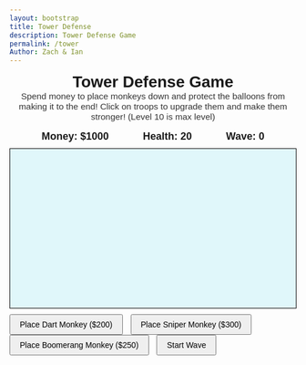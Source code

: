 ```yaml
---
layout: bootstrap
title: Tower Defense
description: Tower Defense Game
permalink: /tower
Author: Zach & Ian
---
```



<meta charset="UTF-8" />
<title>BTD6-Inspired Tower Defense</title>
<style>
    body {
    font-family: Arial, sans-serif;
    user-select: none;
    margin: 10px;
    }
    #gameContainer {
    position: relative;
    }
    #gameCanvas {
    border: 1px solid black;
    background: #e0f7fa;
    display: block;
    }
    #controls {
    margin-top: 10px;
    }
    button {
    margin-right: 10px;
    padding: 8px 16px;
    font-size: 14px;
    cursor: pointer;
    }
    #upgradePanel {
    position: absolute;
    background: #fff;
    border: 1px solid #333;
    padding: 10px;
    display: none;
    z-index: 10;
    box-shadow: 2px 2px 5px rgba(0,0,0,0.3);
    }
    #statusBar {
    display: flex;
    justify-content: center;
    align-items: center;
    gap: 40px;
    font-weight: bold;
    font-size: 18px;
    margin-bottom: 10px;
    }
    #moneyDisplay, #healthDisplay, #waveDisplay {
    margin: 0 10px;
    }
    #towerTitle {
    text-align: center;
    font-size: 2em;
    font-weight: bold;
    margin-bottom: 0px;
    }
    #towerDesc {
    text-align: center;
    font-size: 1.1em;
    margin-bottom: 15px;
    color: #333;
    }
</style>

<div id="towerTitle">Tower Defense Game</div>
<div id="towerDesc">Spend money to place monkeys down and protect the balloons from making it to the end! Click on troops to upgrade them and make them stronger! (Level 10 is max level)</div>
<div id="statusBar">
  <span id="moneyDisplay">Money: $1000</span>
  <span id="healthDisplay">Health: 20</span>
  <span id="waveDisplay">Wave: 0</span>
</div>

<div id="gameContainer">
  <canvas id="gameCanvas" width="900" height="500"></canvas>

  <div id="upgradePanel">
    <div><button id="upgradeRange">Upgrade Range (-$100)</button></div>
    <div><button id="upgradeDamage">Upgrade Damage (-$100)</button></div>
    <div><button id="upgradeFireRate">Upgrade Fire Rate (-$100)</button></div>
    <div><button id="sellMonkey">Sell Monkey</button></div>
  </div>
</div>

<div id="controls">
  <button id="placeDart">Place Dart Monkey ($200)</button>
  <button id="placeSniper">Place Sniper Monkey ($300)</button>
  <button id="placeBoomerang">Place Boomerang Monkey ($250)</button>
  <button id="startWaveBtn">Start Wave</button>
</div>

<script>
(() => {
  const canvas = document.getElementById("gameCanvas");
  const ctx = canvas.getContext("2d");
  const moneyDisplay = document.getElementById("moneyDisplay");
  const healthDisplay = document.getElementById("healthDisplay");
  const waveDisplay = document.getElementById("waveDisplay");
  const upgradePanel = document.getElementById("upgradePanel");
  const upgradeRangeBtn = document.getElementById("upgradeRange");
  const upgradeDamageBtn = document.getElementById("upgradeDamage");
  const upgradeFireRateBtn = document.getElementById("upgradeFireRate");
  const sellMonkeyBtn = document.getElementById("sellMonkey");
  const startWaveBtn = document.getElementById("startWaveBtn");

  let money = 1000;
  let health = 20;
  let currentWave = 0;
  let waveInProgress = false;
  let balloonsToSpawn = 0;
  let balloonSpawnInterval = null;
  let gameOver = false;

  let placingType = null; // "dart", "sniper", "boomerang"
  let selectedMonkey = null;

  // Path points (longer and more detailed)
  const path = [
    {x: 0, y: 240},
    {x: 120, y: 240},
    {x: 120, y: 100},
    {x: 250, y: 100},
    {x: 250, y: 380},
    {x: 400, y: 380},
    {x: 400, y: 180},
    {x: 550, y: 180},
    {x: 550, y: 420},
    {x: 700, y: 420},
    {x: 700, y: 120},
    {x: 850, y: 120},
    {x: 900, y: 120}
  ];

  // Utility distance function
  function dist(x1, y1, x2, y2) {
    return Math.sqrt((x1 - x2)**2 + (y1 - y2)**2);
  }

  // Monkey Base Class
  class Monkey {
    constructor(x, y, price) {
      this.x = x;
      this.y = y;
      this.range = 100;
      this.damage = 1;
      this.fireRate = 60; // frames between shots
      this.fireCooldown = 0;
      this.price = price;
      this.selected = false;
      this.type = "base";
      this.levels = { range: 0, damage: 0, fireRate: 0 }; // Levels for upgrades
    }
    draw() {
      ctx.save();
      ctx.translate(this.x, this.y);
      ctx.fillStyle = this.selected ? "yellow" : "orange";
      ctx.beginPath();
      ctx.arc(0, 0, 15, 0, Math.PI * 2);
      ctx.fill();
      ctx.fillStyle = "black";
      ctx.font = "12px Arial";
      ctx.textAlign = "center";
      ctx.fillText(this.type.charAt(0).toUpperCase(), 0, 5);
      ctx.restore();

      // Draw range circle if selected
      if (this.selected) {
        ctx.beginPath();
        ctx.strokeStyle = "rgba(255, 255, 0, 0.5)";
        ctx.arc(this.x, this.y, this.range, 0, Math.PI * 2);
        ctx.stroke();
      }
    }
    update() {
      if (this.fireCooldown > 0) this.fireCooldown--;
      if (this.fireCooldown === 0) {
        const target = balloons.find(b => dist(this.x, this.y, b.x, b.y) <= this.range);
        if (target) {
          shootProjectile(this, target);
          this.fireCooldown = this.fireRate;
        }
      }
    }
  }

  class DartMonkey extends Monkey {
    constructor(x, y) {
      super(x, y, 200);
      this.type = "dart";
      this.damage = 1;
      this.range = 90;
      this.fireRate = 25; // fast fire
    }
  }

  class SniperMonkey extends Monkey {
    constructor(x, y) {
      super(x, y, 300);
      this.type = "sniper";
      this.damage = 6;
      this.range = 250;
      this.fireRate = 80; // slow fire
    }
    draw() {
      ctx.save();
      ctx.translate(this.x, this.y);
      ctx.fillStyle = this.selected ? "yellow" : "blue";
      ctx.beginPath();
      ctx.rect(-10, -15, 20, 30);
      ctx.fill();
      ctx.fillStyle = "white";
      ctx.font = "14px Arial";
      ctx.textAlign = "center";
      ctx.fillText("S", 0, 6);
      ctx.restore();

      // Draw range circle if selected
      if (this.selected) {
        ctx.beginPath();
        ctx.strokeStyle = "rgba(0, 0, 255, 0.4)";
        ctx.arc(this.x, this.y, this.range, 0, Math.PI * 2);
        ctx.stroke();
      }
    }
  }

  class BoomerangMonkey extends Monkey {
    constructor(x, y) {
      super(x, y, 250);
      this.type = "boomerang";
      this.damage = 2;
      this.range = 140;
      this.fireRate = 45; // medium fire
    }
    draw() {
      ctx.save();
      ctx.translate(this.x, this.y);
      ctx.fillStyle = this.selected ? "yellow" : "green";
      ctx.beginPath();
      ctx.moveTo(-10, 0);
      ctx.lineTo(0, -15);
      ctx.lineTo(10, 0);
      ctx.lineTo(0, 15);
      ctx.closePath();
      ctx.fill();
      ctx.fillStyle = "white";
      ctx.font = "14px Arial";
      ctx.textAlign = "center";
      ctx.fillText("B", 0, 6);
      ctx.restore();

      // Draw range circle if selected
      if (this.selected) {
        ctx.beginPath();
        ctx.strokeStyle = "rgba(0, 255, 0, 0.4)";
        ctx.arc(this.x, this.y, this.range, 0, Math.PI * 2);
        ctx.stroke();
      }
    }
    shoot(target) {
      // Hit up to 3 balloons in a row within range
      const pierce = 3;
      const inRange = balloons.filter(b => dist(this.x, this.y, b.x, b.y) <= this.range && !b.isPopped);
      if (inRange.length > 0) {
        for (let i = 0; i < Math.min(pierce, inRange.length); i++) {
          shootProjectile(this, inRange[i]);
        }
      }
    }
  }

  // Store base HP for each balloon type
  const BASE_BALLOON_HP = {
    red: 3,
    blue: 6,
    green: 10,
    gray: 5
  };

  // Balloon class with different types and HP
  class Balloon {
    constructor(type) {
      this.type = type;
      this.x = path[0].x;
      this.y = path[0].y;
      this.pathIndex = 0;

      // Double HP every wave (wave 1 = x2, wave 2 = x4, etc.)
      const hpMultiplier = Math.pow(2, Math.max(0, currentWave - 1));
      if (type === "red") {
        this.hp = BASE_BALLOON_HP.red * hpMultiplier;
        this.maxHp = this.hp;
        this.color = "red";
        this.reward = 100;
        this.speed = (1 + currentWave * 0.1) * 3;
      } else if (type === "blue") {
        this.hp = BASE_BALLOON_HP.blue * hpMultiplier;
        this.maxHp = this.hp;
        this.color = "blue";
        this.reward = 150;
        this.speed = (1 + currentWave * 0.1) * 2;
      } else if (type === "green") {
        this.hp = BASE_BALLOON_HP.green * hpMultiplier;
        this.maxHp = this.hp;
        this.color = "green";
        this.reward = 200;
        this.speed = 1 + currentWave * 0.1;
      } else {
        this.hp = BASE_BALLOON_HP.gray * hpMultiplier;
        this.maxHp = this.hp;
        this.color = "gray";
        this.reward = 100;
        this.speed = 1 + currentWave * 0.1;
      }
      this.radius = 12;
      this.isPopped = false;
    }
    update() {
      if (this.pathIndex >= path.length - 1) return false; // reached end

      // Move toward next path point
      const target = path[this.pathIndex + 1];
      const dx = target.x - this.x;
      const dy = target.y - this.y;
      const distToTarget = Math.sqrt(dx*dx + dy*dy);
      if (distToTarget < this.speed) {
        this.x = target.x;
        this.y = target.y;
        this.pathIndex++;
      } else {
        this.x += (dx / distToTarget) * this.speed;
        this.y += (dy / distToTarget) * this.speed;
      }
      return true;
    }
    draw() {
      ctx.beginPath();
      ctx.fillStyle = this.color;
      ctx.strokeStyle = "black";
      ctx.lineWidth = 2;
      ctx.arc(this.x, this.y, this.radius, 0, Math.PI * 2);
      ctx.fill();
      ctx.stroke();

      // Draw HP bar above balloon
      ctx.fillStyle = "black";
      ctx.fillRect(this.x - this.radius, this.y - this.radius - 10, this.radius * 2, 5);
      ctx.fillStyle = "lime";
      ctx.fillRect(
        this.x - this.radius,
        this.y - this.radius - 10,
        this.radius * 2 * (this.hp / this.maxHp),
        5
      );
    }
  }

  // Projectile class
  class Projectile {
    constructor(monkey, target) {
      this.x = monkey.x;
      this.y = monkey.y;
      this.target = target;
      this.speed = 8;
      this.damage = monkey.damage;
      this.radius = 4;
      this.type = monkey.type;
      this.isExpired = false;
    }
    update() {
      if (this.target.isPopped) {
        this.isExpired = true;
        return;
      }
      const dx = this.target.x - this.x;
      const dy = this.target.y - this.y;
      const distToTarget = Math.sqrt(dx*dx + dy*dy);
      if (distToTarget < this.speed) {
        this.x = this.target.x;
        this.y = this.target.y;
        this.hitTarget();
        this.isExpired = true;
      } else {
        this.x += (dx / distToTarget) * this.speed;
        this.y += (dy / distToTarget) * this.speed;
      }
    }
    hitTarget() {
      this.target.hp -= this.damage;
      if (this.target.hp <= 0) {
        this.target.isPopped = true;
        money += this.target.reward;
        updateMoneyDisplay();
      }
    }
    draw() {
      ctx.beginPath();
      ctx.fillStyle = this.type === "sniper" ? "purple" : "black";
      ctx.arc(this.x, this.y, this.radius, 0, Math.PI * 2);
      ctx.fill();
    }
  }

  let monkeys = [];
  let balloons = [];
  let projectiles = [];

  // Place monkey on valid location
  function placeMonkey(type, x, y) {
    if (money < (type === "dart" ? 200 : type === "sniper" ? 300 : 250)) return false;

    // Check spacing: must be >= 50 pixels away from all other monkeys
    for (const m of monkeys) {
      if (dist(x, y, m.x, m.y) < 50) {
        alert("Too close to another monkey!");
        return false;
      }
    }
    // Check not on path (within 30 pixels of path line points)
    for (let i = 0; i < path.length -1; i++) {
      const a = path[i];
      const b = path[i+1];
      // Calculate distance from point to segment
      if (pointLineDist({x,y}, a, b) < 30) {
        alert("Cannot place on the path!");
        return false;
      }
    }

    let newMonkey;
    if (type === "dart") newMonkey = new DartMonkey(x, y);
    else if (type === "sniper") newMonkey = new SniperMonkey(x, y);
    else if (type === "boomerang") newMonkey = new BoomerangMonkey(x, y);
    else return false;

    monkeys.push(newMonkey);
    money -= newMonkey.price;
    updateMoneyDisplay();
    return true;
  }

  // Distance from point p to line segment ab
  function pointLineDist(p, a, b) {
    const A = p.x - a.x;
    const B = p.y - a.y;
    const C = b.x - a.x;
    const D = b.y - a.y;

    const dot = A * C + B * D;
    const len_sq = C * C + D * D;
    let param = -1;
    if (len_sq !== 0) param = dot / len_sq;

    let xx, yy;

    if (param < 0) {
      xx = a.x;
      yy = a.y;
    } else if (param > 1) {
      xx = b.x;
      yy = b.y;
    } else {
      xx = a.x + param * C;
      yy = a.y + param * D;
    }

    const dx = p.x - xx;
    const dy = p.y - yy;
    return Math.sqrt(dx * dx + dy * dy);
  }

  // Shoot projectile from monkey to target balloon
  function shootProjectile(monkey, balloon) {
    projectiles.push(new Projectile(monkey, balloon));
  }

  // Update money display text
  function updateMoneyDisplay() {
    moneyDisplay.textContent = `Money: $${money}`;
  }
  // Update health display text
  function updateHealthDisplay() {
    healthDisplay.textContent = `Health: ${health}`;
  }
  // Update wave display text
  function updateWaveDisplay() {
    waveDisplay.textContent = `Wave: ${currentWave}`;
  }

  // Start wave spawning balloons
  function startWave() {
    if (waveInProgress || gameOver) return;
    waveInProgress = true;
    startWaveBtn.disabled = true;

    currentWave++;
    updateWaveDisplay();
    // Increase difficulty: 10 + (currentWave-1)*10
    balloonsToSpawn = 10 + (currentWave - 1) * 10;

    balloonSpawnInterval = setInterval(() => {
      if (balloonsToSpawn <= 0) {
        clearInterval(balloonSpawnInterval);
        balloonSpawnInterval = null;
        waveInProgress = false;
        startWaveBtn.disabled = false;
        return;
      }
      balloonsToSpawn--;
      spawnBalloon();
    }, 700);
  }

  // Spawn balloon by wave difficulty (random types)
  function spawnBalloon() {
    let typeChance = Math.random();
    let type;
    if (typeChance < 0.6) type = "red";
    else if (typeChance < 0.85) type = "blue";
    else type = "green";
    balloons.push(new Balloon(type));
  }

  // Update the upgrade panel to show sell price and levels
  function showUpgradePanel(monkey) {
    selectedMonkey = monkey;
    const sellPrice = Math.floor(monkey.price / 2);
    sellMonkeyBtn.textContent = `Sell Monkey (+$${sellPrice})`;

    // Update levels next to each upgrade button
    upgradeRangeBtn.innerHTML = `Upgrade Range (-$100) <span style="${monkey.levels.range === 10 ? 'font-weight:bold;' : ''}">[Lvl ${monkey.levels.range}]</span>`;
    upgradeDamageBtn.innerHTML = `Upgrade Damage (-$100) <span style="${monkey.levels.damage === 10 ? 'font-weight:bold;' : ''}">[Lvl ${monkey.levels.damage}]</span>`;
    upgradeFireRateBtn.innerHTML = `Upgrade Fire Rate (-$100) <span style="${monkey.levels.fireRate === 10 ? 'font-weight:bold;' : ''}">[Lvl ${monkey.levels.fireRate}]</span>`;

    // Position upgrade panel near monkey
    const rect = canvas.getBoundingClientRect();
    const containerRect = document.getElementById("gameContainer").getBoundingClientRect();
    upgradePanel.style.left = (monkey.x + rect.left - containerRect.left + 20) + "px";
    upgradePanel.style.top = (monkey.y + rect.top - containerRect.top - 40) + "px";
    upgradePanel.style.display = "block";
  }

  // Upgrade selected monkey's range, damage, or fire rate
  function upgradeSelectedMonkey(type) {
    if (!selectedMonkey) return;

    if (type === "range" && selectedMonkey.levels.range < 10 && money >= 100) {
      selectedMonkey.range *= 1.10; // Increase range by 10%
      selectedMonkey.levels.range++;
      money -= 100;
    } else if (type === "damage" && selectedMonkey.levels.damage < 10 && money >= 100) {
      selectedMonkey.damage *= 1.10; // Increase damage by 10%
      selectedMonkey.levels.damage++;
      money -= 100;
    } else if (type === "fireRate" && selectedMonkey.levels.fireRate < 10 && money >= 100) {
      selectedMonkey.fireRate = Math.floor(selectedMonkey.fireRate * 0.9); // Increase fire rate by 10%
      selectedMonkey.levels.fireRate++;
      money -= 100;
    }

    // Update levels in the upgrade panel
    showUpgradePanel(selectedMonkey);
    updateMoneyDisplay();
  }

  // Sell selected monkey
  function sellSelectedMonkey() {
    if (!selectedMonkey) return;
    const sellPrice = Math.floor(selectedMonkey.price / 2);
    money += sellPrice;
    monkeys = monkeys.filter(m => m !== selectedMonkey);
    selectedMonkey = null;
    hideUpgradePanel();
    updateMoneyDisplay();
  }

  function hideUpgradePanel() {
    upgradePanel.style.display = "none";
    selectedMonkey = null;
  }

  // Button handlers for upgrades
  upgradeRangeBtn.onclick = () => {
    upgradeSelectedMonkey("range");
  };
  upgradeDamageBtn.onclick = () => {
    upgradeSelectedMonkey("damage");
  };
  upgradeFireRateBtn.onclick = () => {
    upgradeSelectedMonkey("fireRate");
  };
  sellMonkeyBtn.onclick = () => {
    sellSelectedMonkey();
  };

  // Main update function
  function update() {
    if (gameOver) return;
    // Update monkeys
    monkeys.forEach(m => m.update());

    // Update balloons
    balloons = balloons.filter(b => !b.isPopped);
    balloons = balloons.filter(b => {
      const alive = b.update();
      if (!alive) {
        // Balloon reached end - lose 1 health
        health -= 1;
        updateHealthDisplay();
        if (health <= 0 && !gameOver) {
          health = 0;
          updateHealthDisplay();
          gameOver = true;
          setTimeout(() => {
            alert("Game Over! You lost all your health.");
          }, 100);
        }
      }
      return alive;
    });

    // Update projectiles
    projectiles = projectiles.filter(p => !p.isExpired);
    projectiles.forEach(p => p.update());
  }

  // Main draw function
  function draw() {
    ctx.clearRect(0, 0, canvas.width, canvas.height);

    // Draw path as thick gray line
    ctx.beginPath();
    ctx.lineWidth = 20;
    ctx.strokeStyle = "#bbb";
    ctx.lineJoin = "round";
    ctx.moveTo(path[0].x, path[0].y);
    for (let i = 1; i < path.length; i++) {
      ctx.lineTo(path[i].x, path[i].y);
    }
    ctx.stroke();

    // Draw monkeys
    monkeys.forEach(m => m.draw());

    // Draw balloons
    balloons.forEach(b => b.draw());

    // Draw projectiles
    projectiles.forEach(p => p.draw());
  }

  // Game loop
  function gameLoop() {
    update();
    draw();
    requestAnimationFrame(gameLoop);
  }

  // Button handlers
  document.getElementById("placeDart").onclick = () => {
    if (gameOver) return;
    placingType = "dart";
    hideUpgradePanel();
  };
  document.getElementById("placeSniper").onclick = () => {
    if (gameOver) return;
    placingType = "sniper";
    hideUpgradePanel();
  };
  document.getElementById("placeBoomerang").onclick = () => {
    if (gameOver) return;
    placingType = "boomerang";
    hideUpgradePanel();
  };
  startWaveBtn.onclick = () => {
    if (gameOver) return;
    startWave();
    hideUpgradePanel();
  };

  // Canvas click handler for placing or selecting monkeys
  canvas.addEventListener("click", (e) => {
    if (gameOver) return;
    const rect = canvas.getBoundingClientRect();
    const clickX = e.clientX - rect.left;
    const clickY = e.clientY - rect.top;

    if (placingType) {
      const placed = placeMonkey(placingType, clickX, clickY);
      if (placed) {
        placingType = null; // reset placing mode after placement
      }
      return;
    }

    // Check if click on monkey for selection
    let clickedOnMonkey = false;
    for (const m of monkeys) {
      if (dist(clickX, clickY, m.x, m.y) <= 20) {
        // Select this monkey
        monkeys.forEach(monkey => monkey.selected = false);
        m.selected = true;
        showUpgradePanel(m);
        clickedOnMonkey = true;
        break;
      }
    }

    if (!clickedOnMonkey) {
      // Clicked outside monkeys => deselect all
      monkeys.forEach(monkey => monkey.selected = false);
      hideUpgradePanel();
    }
  });

  // Initial draw and start game loop
  updateMoneyDisplay();
  updateHealthDisplay();
  updateWaveDisplay();
  requestAnimationFrame(gameLoop);

})();
</script>


<script>
// filepath: /home/kasm-user/nighthawk/GenomeGamersFrontend/navigation/Worlds/world0.md
// ...existing code...

// --- Background Music ---
const music = new Audio('{{site.baseurl}}/assets/audio/17gcnpeachbeach.mp3'); // Change path as needed
music.loop = true;
music.volume = 0.5;

// Play music after first user interaction (required by browsers)
function startMusicOnce() {
  music.play().catch(() => {});
  window.removeEventListener('click', startMusicOnce);
  window.removeEventListener('keydown', startMusicOnce);
}
window.addEventListener('click', startMusicOnce);
window.addEventListener('keydown', startMusicOnce);
</script>